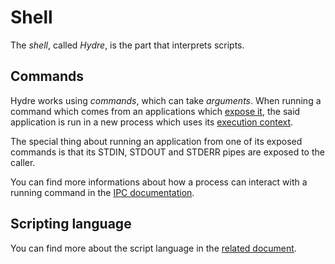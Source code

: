 # Shell

The _shell_, called *Hydre*, is the part that interprets scripts.

## Commands

Hydre works using _commands_, which can take _arguments_.
When running a command which comes from an applications which [expose it](../concepts/applications.md#commands), the said application is run in a new process which uses its [execution context](../specs/applications/context.md#execution-context).

The special thing about running an application from one of its exposed commands is that its STDIN, STDOUT and STDERR pipes are exposed to the caller.

You can find more informations about how a process can interact with a running command in the [IPC documentation](../specs/ipc.md#interactive-usage).

## Scripting language

You can find more about the script language in the [related document](../specs/shell-scripting.md).
